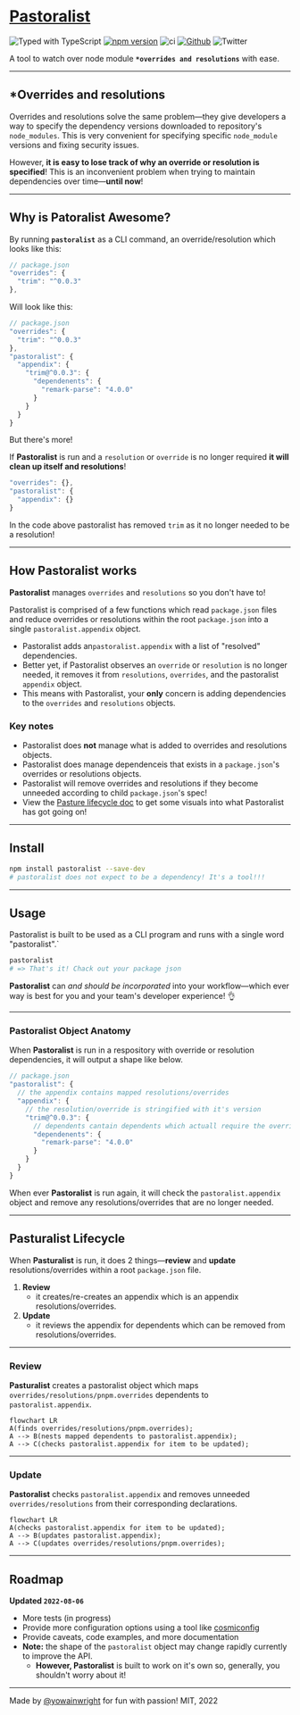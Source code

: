 # [Pastoralist](https://jeffry.in/pastoralist/)

![Typed with TypeScript](https://flat.badgen.net/badge/icon/Typed?icon=typescript&label&labelColor=blue&color=555555)
[![npm version](https://badge.fury.io/js/pastoralist.svg)](https://badge.fury.io/js/pastoralist)
![ci](https://github.com/yowainwright/pastoralist/actions/workflows/ci.yml/badge.svg)
[![Github](https://badgen.net/badge/icon/github?icon=github&label&color=grey)](https://github.com/yowainwright/mini-cookies)
![Twitter](https://img.shields.io/twitter/url?url=https%3A%2F%2Fgithub.com%2Fyowainwright%2Fpastoralist)

A tool to watch over node module **`*overrides and resolutions`** with ease.

---

## \*Overrides and resolutions

Overrides and resolutions solve the same problem—they give developers a way to specify the dependency versions downloaded to repository's `node_modules`. This is very convenient for specifying specific `node_module` versions and fixing security issues.

However, **it is easy to lose track of why an override or resolution is specified**!
This is an inconvenient problem when trying to maintain dependencies over time—**until now**!

---

## Why is Patoralist Awesome?

By running **`pastoralist`** as a CLI command, an override/resolution which looks like this:

```js
// package.json
"overrides": {
  "trim": "^0.0.3"
},
```

Will look like this:

```js
// package.json
"overrides": {
  "trim": "^0.0.3"
},
"pastoralist": {
  "appendix": {
    "trim@^0.0.3": {
      "dependenents": {
        "remark-parse": "4.0.0"
      }
    }
  }
}
```

But there's more!

If **Pastoralist** is run and a `resolution` or `override` is no longer required
**it will clean up itself and resolutions**!

```js
"overrides": {},
"pastoralist": {
  "appendix": {}
}
```

In the code above pastoralist has removed `trim` as it no longer needed to be a resolution!

---

## How Pastoralist works

**Pastoralist** manages `overrides` and `resolutions` so you don't have to!

Pastoralist is comprised of a few functions which read `package.json` files and reduce overrides or resolutions within the root `package.json` into a single `pastoralist.appendix` object.

- Pastoralist adds an`pastoralist.appendix` with a list of "resolved" dependencies.
- Better yet, if Pastoralist observes an `override` or `resolution` is no longer needed, it removes it from `resolutions`, `overrides`, and the pastoralist `appendix` object.
- This means with Pastoralist, your **only** concern is adding dependencies to the `overrides` and `resolutions` objects.

### Key notes

- Pastoralist does **not** manage what is added to overrides and resolutions objects.
- Pastoralist does manage dependenceis that exists in a `package.json`'s overrides or resolutions objects.
- Pastoralist will remove overrides and resolutions if they become unneeded according to child `package.json`'s spec!
- View the [Pasture lifecycle doc](./docs/pasture-lifecycle.md) to get some visuals into what Pastoralist has got going on!

---

## Install

```sh
npm install pastoralist --save-dev
# pastoralist does not expect to be a dependency! It's a tool!!!
```

---

## Usage

Pastoralist is built to be used as a CLI program and runs with a single word "pastoralist".`

```sh
pastoralist
# => That's it! Chack out your package json
```

**Pastoralist** can _and should be incorporated_ into your workflow—which ever way is best for you and your team's developer experience! 👌

---

### Pastoralist Object Anatomy

When **Pastoralist** is run in a respository with override or resolution dependencies, it will output a shape like below.

```js
// package.json
"pastoralist": {
  // the appendix contains mapped resolutions/overrides
  "appendix": {
    // the resolution/override is stringified with it's version
    "trim@^0.0.3": {
      // dependents cantain dependents which actuall require the override/resolution dependency
      "dependenents": {
        "remark-parse": "4.0.0"
      }
    }
  }
}
```

When ever **Pastoralist** is run again, it will check the `pastoralist.appendix` object and remove any resolutions/overrides that are no longer needed.

---

## Pasturalist Lifecycle

When **Pasturalist** is run, it does 2 things—**review** and **update** resolutions/overrides within a root `package.json` file.

1. **Review**
   - it creates/re-creates an appendix which is an appendix resolutions/overrides.
2. **Update**
   - it reviews the appendix for dependents which can be removed from resolutions/overrides.

---

### Review

**Pasturalist** creates a pastoralist object which maps `overrides/resolutions/pnpm.overrides` dependents to `pastoralist.appendix`.

```mermaid
flowchart LR
A(finds overrides/resolutions/pnpm.overrides);
A --> B(nests mapped dependents to pastoralist.appendix);
A --> C(checks pastoralist.appendix for item to be updated);
```

---

### Update

**Pastoralist** checks `pastoralist.appendix` and removes unneeded `overrides/resolutions` from their corresponding declarations.

```mermaid
flowchart LR
A(checks pastoralist.appendix for item to be updated);
A --> B(updates pastoralist.appendix);
A --> C(updates overrides/resolutions/pnpm.overrides);
```

---

## Roadmap

**Updated `2022-08-06`**

- More tests (in progress)
- Provide more configuration options using a tool like [cosmiconfig](https://github.com/davidtheclark/cosmiconfig)
- Provide caveats, code examples, and more documentation
- **Note:** the shape of the `pastoralist` object may change rapidly currently to improve the API.
  - **However, Pastoralist** is built to work on it's own so, generally, you shouldn't worry about it!
  
---

Made by [@yowainwright](https://github.com/yowainwright) for fun with passion! MIT, 2022
